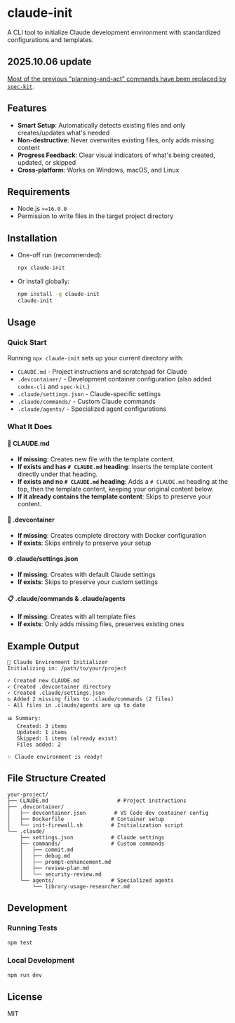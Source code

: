 # claude-init

A CLI tool to initialize Claude development environment with standardized configurations and templates.

## 2025.10.06 update
[Most of the previous "planning-and-act" commands have been replaced by `spec-kit`](https://github.com/ChrisLinn/claude-init/commit/2c3f7db69516c9a3255d8274c941693953b82ef3).

## Features

- **Smart Setup**: Automatically detects existing files and only creates/updates what's needed
- **Non-destructive**: Never overwrites existing files, only adds missing content
- **Progress Feedback**: Clear visual indicators of what's being created, updated, or skipped
- **Cross-platform**: Works on Windows, macOS, and Linux

## Requirements

- Node.js `>=16.0.0`
- Permission to write files in the target project directory

## Installation

- One-off run (recommended):

  ```bash
  npx claude-init
  ```

- Or install globally:

  ```bash
  npm install -g claude-init
  claude-init
  ```

## Usage

### Quick Start

Running `npx claude-init` sets up your current directory with:

- `CLAUDE.md` - Project instructions and scratchpad for Claude
- `.devcontainer/` - Development container configuration (also added `codex-cli` and `spec-kit`.)
- `.claude/settings.json` - Claude-specific settings
- `.claude/commands/` - Custom Claude commands
- `.claude/agents/` - Specialized agent configurations

### What It Does

#### 📄 CLAUDE.md
- **If missing**: Creates new file with the template content.
- **If exists and has `# CLAUDE.md` heading**: Inserts the template content directly under that heading.
- **If exists and no `# CLAUDE.md` heading**: Adds a `# CLAUDE.md` heading at the top, then the template content, keeping your original content below.
- **If it already contains the template content**: Skips to preserve your content.

#### 📁 .devcontainer
- **If missing**: Creates complete directory with Docker configuration
- **If exists**: Skips entirely to preserve your setup

#### ⚙️ .claude/settings.json
- **If missing**: Creates with default Claude settings
- **If exists**: Skips to preserve your custom settings

#### 📋 .claude/commands & .claude/agents
- **If missing**: Creates with all template files
- **If exists**: Only adds missing files, preserves existing ones

## Example Output

```
🚀 Claude Environment Initializer
Initializing in: /path/to/your/project

✓ Created new CLAUDE.md
✓ Created .devcontainer directory  
✓ Created .claude/settings.json
↻ Added 2 missing files to .claude/commands (2 files)
- All files in .claude/agents are up to date

📊 Summary:
   Created: 3 items
   Updated: 1 items
   Skipped: 1 items (already exist)
   Files added: 2

✨ Claude environment is ready!
```

## File Structure Created

```
your-project/
├── CLAUDE.md                      # Project instructions
├── .devcontainer/
│   ├── devcontainer.json         # VS Code dev container config
│   ├── Dockerfile               # Container setup
│   └── init-firewall.sh         # Initialization script
└── .claude/
    ├── settings.json            # Claude settings
    ├── commands/                # Custom commands
    │   ├── commit.md
    │   ├── debug.md
    │   ├── prompt-enhancement.md
    │   ├── review-plan.md
    │   └── security-review.md
    └── agents/                  # Specialized agents
        └── library-usage-researcher.md
```

## Development

### Running Tests

```bash
npm test
```

### Local Development

```bash
npm run dev
```

## License

MIT
